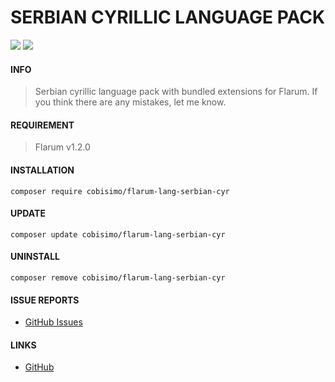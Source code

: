 # SERBIAN CYRILLIC LANGUAGE PACK
[![](https://img.shields.io/badge/License-MIT-blue)](https://github.com/cobisimo/flarum-lang-serbian-cyr/blob/master/LICENSE) [![](https://img.shields.io/badge/Packagist-Latest%20version-orange)](https://packagist.org/packages/cobisimo/flarum-lang-serbian-cyr)

#### INFO

> Serbian cyrillic language pack with bundled extensions for Flarum.
> If you think there are any mistakes, let me know.

#### REQUIREMENT

> Flarum v1.2.0
> 
#### INSTALLATION
`composer require cobisimo/flarum-lang-serbian-cyr`
#### UPDATE
`composer update cobisimo/flarum-lang-serbian-cyr`
#### UNINSTALL
`composer remove cobisimo/flarum-lang-serbian-cyr`
#### ISSUE REPORTS

- [GitHub Issues](https://github.com/cobisimo/flarum-lang-serbian-cyr/issues)

#### LINKS

- [GitHub](https://github.com/cobisimo/flarum-lang-serbian-cyr)
